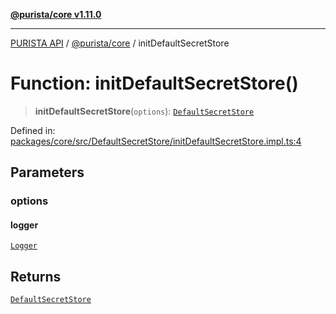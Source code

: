 [**@purista/core v1.11.0**](../README.md)

***

[PURISTA API](../../../packages.md) / [@purista/core](../README.md) / initDefaultSecretStore

# Function: initDefaultSecretStore()

> **initDefaultSecretStore**(`options`): [`DefaultSecretStore`](../classes/DefaultSecretStore.md)

Defined in: [packages/core/src/DefaultSecretStore/initDefaultSecretStore.impl.ts:4](https://github.com/puristajs/purista/blob/master/packages/core/src/DefaultSecretStore/initDefaultSecretStore.impl.ts#L4)

## Parameters

### options

#### logger

[`Logger`](../classes/Logger.md)

## Returns

[`DefaultSecretStore`](../classes/DefaultSecretStore.md)
